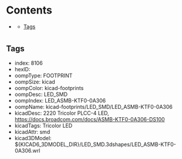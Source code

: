 



Contents
========

* [](#)
	* [Tags](#tags)

# 

## Tags

- index: 8106
- hexID: 
- oompType: FOOTPRINT
- oompSize: kicad
- oompColor: kicad-footprints
- oompDesc: LED_SMD
- oompIndex: LED_ASMB-KTF0-0A306
- oompName: kicad-footprints/LED_SMD/LED_ASMB-KTF0-0A306
- kicadDesc: 2220 Tricolor PLCC-4 LED, https://docs.broadcom.com/docs/ASMB-KTF0-0A306-DS100
- kicadTags: Tricolor LED
- kicadAttr: smd
- kicad3DModel: ${KICAD6_3DMODEL_DIR}/LED_SMD.3dshapes/LED_ASMB-KTF0-0A306.wrl
